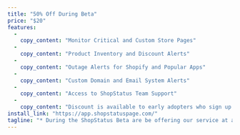 ```yaml
---
title: "50% Off During Beta"
price: "$20"
features:
  -
    copy_content: "Monitor Critical and Custom Store Pages"
  -
    copy_content: "Product Inventory and Discount Alerts"
  -
    copy_content: "Outage Alerts for Shopify and Popular Apps"
  -
    copy_content: "Custom Domain and Email System Alerts"
  -
    copy_content: "Access to ShopStatus Team Support"
  -
    copy_content: "Discount is available to early adopters who sign up before Sept 15th"
install_link: "https://app.shopstatuspage.com/"
tagline: "* During the ShopStatus Beta are be offering our service at a special discounted price as we gather feedback to improve our service."
---
```

